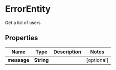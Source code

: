 

# ErrorEntity

Get a list of users

## Properties

Name | Type | Description | Notes
------------ | ------------- | ------------- | -------------
**message** | **String** |  |  [optional]



